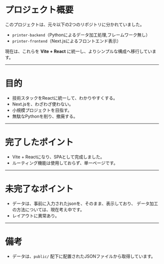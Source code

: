 # プロジェクト概要

このプロジェクトは、元々以下の2つのリポジトリに分かれていました。

- `printer-backend`（Pythonによるデータ加工処理,フレームワーク無し）
- `printer-frontend`（Next.jsによるフロントエンド表示）

現在は、これらを **Vite + React** に統一し、よりシンプルな構成へ移行しています。

---

# 目的

- 技術スタックをReactに統一して、わかりやすくする。
- Next.jsを、わざわざ使わない。
- 小規模プロジェクトを目指す。
- 無駄なPythonを削り、撤廃する。

---

# 完了したポイント

- Vite + Reactになり、SPAとして完成しました。
- ルーティング機能は使用しておらず、単一ページです。

---

# 未完了なポイント

- データは、事前に入力されたjsonを、そのまま、表示しており、
  データ加工の方法については、現在考え中です。
- レイアウトに異常あり。

---

# 備考

- データは、`public/` 配下に配置されたJSONファイルから取得しています。
